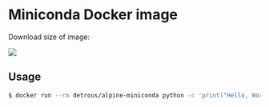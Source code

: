 Miniconda Docker image
=================================

Download size of image:

[![](https://images.microbadger.com/badges/image/detrous/alpine-miniconda.svg)](https://microbadger.com/images/detrous/alpine-miniconda "Get your own image badge on microbadger.com")


## Usage

```bash
$ docker run --rm detrous/alpine-miniconda python -c 'print("Hello, World!")'
```